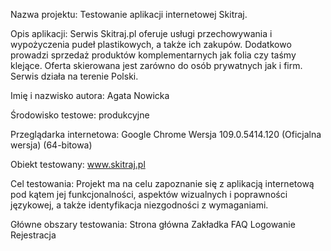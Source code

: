
Nazwa projektu: Testowanie aplikacji internetowej Skitraj. 

Opis aplikacji: Serwis Skitraj.pl oferuje usługi przechowywania i wypożyczenia pudeł plastikowych, a także ich zakupów. Dodatkowo prowadzi sprzedaż produktów komplementarnych jak folia czy taśmy klejące. Oferta skierowana jest zarówno do osób prywatnych jak i firm. Serwis działa na terenie Polski.  

Imię i nazwisko autora: Agata Nowicka 

Środowisko testowe: produkcyjne 

Przeglądarka internetowa: Google Chrome Wersja 109.0.5414.120 (Oficjalna wersja) (64-bitowa)

Obiekt testowany: www.skitraj.pl 

Cel testowania: 
Projekt ma na celu zapoznanie się z aplikacją internetową pod kątem jej funkcjonalności, aspektów wizualnych i poprawności językowej, a także identyfikacja niezgodności z wymaganiami. 

Główne obszary testowania: 
Strona główna 
Zakładka FAQ 
Logowanie 
Rejestracja